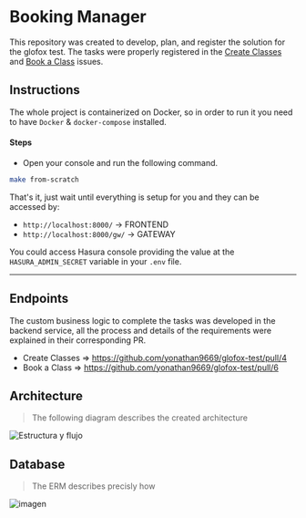 # Booking Manager

This repository was created to develop, plan, and register the solution for the glofox test. The tasks were properly registered in the [Create Classes](https://github.com/yonathan9669/glofox-test/issues/3) and [Book a Class](https://github.com/yonathan9669/glofox-test/issues/5) issues.

## Instructions
The whole project is containerized on Docker, so in order to run it you need to have `Docker` & `docker-compose` installed.

#### Steps
- Open your console and run the following command.
```sh
make from-scratch
```

That's it, just wait until everything is setup for you and they can be accessed by:
- `http://localhost:8000/`    -> FRONTEND
- `http://localhost:8000/gw/` -> GATEWAY

You could access Hasura console providing the value at the `HASURA_ADMIN_SECRET` variable in your `.env` file.

---

## Endpoints
The custom business logic to complete the tasks was developed in the backend service, all the process and details of the requirements were explained in their corresponding PR.

- Create Classes => https://github.com/yonathan9669/glofox-test/pull/4
- Book a Class => https://github.com/yonathan9669/glofox-test/pull/6

## Architecture
> The following diagram describes the created architecture

![Estructura y flujo](https://user-images.githubusercontent.com/897389/179416308-fd4a1b1c-a823-40f7-9f27-0f7c9b9a9e3d.jpg)

## Database
> The ERM describes precisly how

![imagen](https://user-images.githubusercontent.com/897389/179417409-515fe44c-fb67-4544-a61a-4e5dab117379.png)
